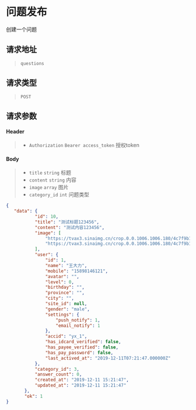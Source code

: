 # 问题发布

创建一个问题

## 请求地址

> `questions`

## 请求类型

> `POST`

## 请求参数

#### Header

> - `Authorization` `Bearer access_token` 授权token

#### Body

> - `title` `string` 标题
> - `content` `string` 内容
> - `image` `array` 图片
> - `category_id` `int` 问题类型

```json
{
   "data": {
           "id": 10,
           "title": "测试标题123456",
           "content": "测试内容123456",
           "image": [
               "https://tvax3.sinaimg.cn/crop.0.0.1006.1006.180/4c7f9b17ly8fwpigg780qj20ry0ryabc.jpg",
               "https://tvax3.sinaimg.cn/crop.0.0.1006.1006.180/4c7f9b17ly8fwpigg780qj20ry0ryabc.jpg"
           ],
           "user": {
               "id": 1,
               "name": "王大力",
               "mobile": "15898146121",
               "avatar": "",
               "level": 0,
               "birthday": "",
               "province": "",
               "city": "",
               "site_id": null,
               "gender": "male",
               "settings": {
                   "push_notify": 1,
                   "email_notify": 1
               },
               "accid": "yx_1",
               "has_idcard_verified": false,
               "has_payee_verified": false,
               "has_pay_password": false,
               "last_actived_at": "2019-12-11T07:21:47.000000Z"
           },
           "category_id": 3,
           "answer_count": 0,
           "created_at": "2019-12-11 15:21:47",
           "updated_at": "2019-12-11 15:21:47"
       },
       "ok": 1
}
```